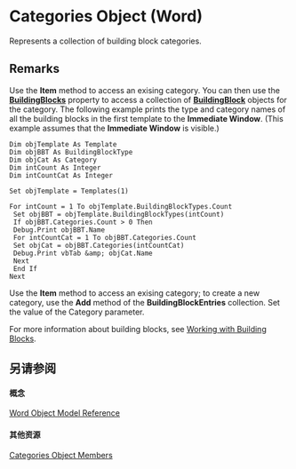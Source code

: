
# Categories Object (Word)

Represents a collection of building block categories.


## Remarks

Use the  **Item** method to access an exising category. You can then use the **[BuildingBlocks](cdb6e59f-e206-cc0f-82bb-44736e9c859f.md)** property to access a collection of **[BuildingBlock](2558b89f-8552-bb71-fa40-101cab2635ba.md)** objects for the category. The following example prints the type and category names of all the building blocks in the first template to the **Immediate Window**. (This example assumes that the **Immediate Window** is visible.)


```
Dim objTemplate As Template 
Dim objBBT As BuildingBlockType 
Dim objCat As Category 
Dim intCount As Integer 
Dim intCountCat As Integer 
 
Set objTemplate = Templates(1) 
 
For intCount = 1 To objTemplate.BuildingBlockTypes.Count 
 Set objBBT = objTemplate.BuildingBlockTypes(intCount) 
 If objBBT.Categories.Count > 0 Then 
 Debug.Print objBBT.Name 
 For intCountCat = 1 To objBBT.Categories.Count 
 Set objCat = objBBT.Categories(intCountCat) 
 Debug.Print vbTab &amp; objCat.Name 
 Next 
 End If 
Next
```

Use the  **Item** method to access an exising category; to create a new category, use the **Add** method of the **BuildingBlockEntries** collection. Set the value of the Category parameter.

For more information about building blocks, see [Working with Building Blocks](c32a8972-a6fc-bb66-b62a-039b88580b37.md).


## 另请参阅


#### 概念


[Word Object Model Reference](be452561-b436-bb9b-6f94-3faa9a74a6fd.md)
#### 其他资源


[Categories Object Members](http://msdn.microsoft.com/library/8ed53994-04d3-dddc-b5ce-856f6a3aeb1b%28Office.15%29.aspx)